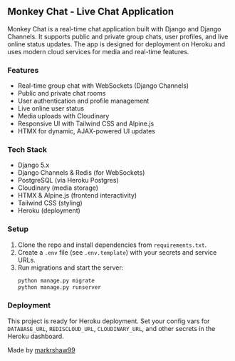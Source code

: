 ## Monkey Chat - Live Chat Application

Monkey Chat is a real-time chat application built with Django and Django Channels. It supports public and private group chats, user profiles, and live online status updates. The app is designed for deployment on Heroku and uses modern cloud services for media and real-time features.

### Features
- Real-time group chat with WebSockets (Django Channels)
- Public and private chat rooms
- User authentication and profile management
- Live online user status
- Media uploads with Cloudinary
- Responsive UI with Tailwind CSS and Alpine.js
- HTMX for dynamic, AJAX-powered UI updates

### Tech Stack
- Django 5.x
- Django Channels & Redis (for WebSockets)
- PostgreSQL (via Heroku Postgres)
- Cloudinary (media storage)
- HTMX & Alpine.js (frontend interactivity)
- Tailwind CSS (styling)
- Heroku (deployment)

### Setup
1. Clone the repo and install dependencies from `requirements.txt`.
2. Create a `.env` file (see `.env.template`) with your secrets and service URLs.
3. Run migrations and start the server:
   ```bash
   python manage.py migrate
   python manage.py runserver
   ```

### Deployment
This project is ready for Heroku deployment. Set your config vars for `DATABASE_URL`, `REDISCLOUD_URL`, `CLOUDINARY_URL`, and other secrets in the Heroku dashboard.

Made by [markrshaw99](https://github.com/markrshaw99)